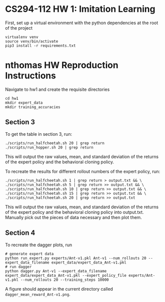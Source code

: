 # CS294-112 HW 1: Imitation Learning

First, set up a virtual environment with the python dependencies at the root of the project

```
virtualenv venv
source venv/bin/activate
pip3 install -r requirements.txt
```

# nthomas HW Reproduction Instructions

Navigate to hw1 and create the requisite directories

```
cd hw1
mkdir expert_data
mkdir training_accuracies
```

## Section 3
To get the table in section 3, run:

```
./scripts/run_halfcheetah.sh 20 | grep return
./scripts/run_hopper.sh 20 | grep return
```

This will output the raw values, mean, and standard deviation of the returns of the expert policy and the behavioral cloning policy.

To recreate the results for different rollout numbers of the expert policy, run:

```
./scripts/run_halfcheetah.sh 1 | grep return > output.txt && \
./scripts/run_halfcheetah.sh 5 | grep return >> output.txt && \
./scripts/run_halfcheetah.sh 10 | grep return >> output.txt && \
./scripts/run_halfcheetah.sh 15 | grep return >> output.txt && \
./scripts/run_halfcheetah.sh 20 | grep return >> output.txt

```

This will output the raw values, mean, and standard deviation of the returns of the expert policy and the behavioral cloning policy into output.txt. Manually pick out the pieces of data necessary and then plot them.

## Section 4
To recreate the dagger plots, run

```
# generate expert data
python run_expert.py experts/Ant-v1.pkl Ant-v1 --num_rollouts 20 --expert_data_filename expert_data/expert_data_Ant-v1.pkl
# run dagger
python dagger.py Ant-v1 --expert_data_filename expert_data/expert_data_Ant-v1.pkl --expert_policy_file experts/Ant-v1.pkl --num_rollouts 20 --training_steps 10000
```

A figure should appear in the current directory called `dagger_mean_reward_Ant-v1.png`.
